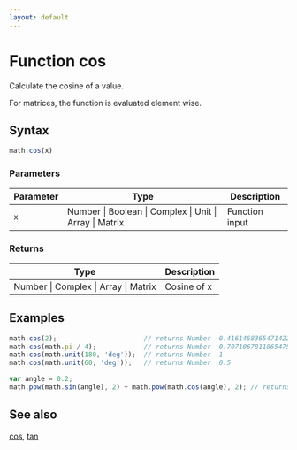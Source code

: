 ```yaml
---
layout: default
---
```


<h1 id="function-cos">Function cos</h1>

Calculate the cosine of a value.

For matrices, the function is evaluated element wise.


<h2 id="syntax">Syntax</h2>

```js
math.cos(x)
```

<h3 id="parameters">Parameters</h3>

Parameter | Type | Description
--------- | ---- | -----------
`x` | Number &#124; Boolean &#124; Complex &#124; Unit &#124; Array &#124; Matrix | Function input

<h3 id="returns">Returns</h3>

Type | Description
---- | -----------
Number &#124; Complex &#124; Array &#124; Matrix | Cosine of x


<h2 id="examples">Examples</h2>

```js
math.cos(2);                      // returns Number -0.4161468365471422
math.cos(math.pi / 4);            // returns Number  0.7071067811865475
math.cos(math.unit(180, 'deg'));  // returns Number -1
math.cos(math.unit(60, 'deg'));   // returns Number  0.5

var angle = 0.2;
math.pow(math.sin(angle), 2) + math.pow(math.cos(angle), 2); // returns Number ~1
```


<h2 id="see-also">See also</h2>

[cos](cos.html),
[tan](tan.html)


<!-- Note: This file is automatically generated from source code comments. Changes made in this file will be overridden. -->
